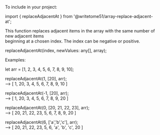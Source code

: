 To include in your project:

import { replaceAdjacentAt } from '@writetome51/array-replace-adjacent-at';

This function replaces adjacent items in the array with the same number of new adjacent items  
beginning at a chosen index.  The index can be negative or positive.

replaceAdjacentAt(index, newValues: any[], array);

Examples:

let arr = [1, 2, 3, 4, 5, 6, 7, 8, 9, 10];

replaceAdjacentAt(1, [20], arr);  
--> [ 1, 20, 3, 4, 5, 6, 7, 8, 9, 10 ]

replaceAdjacentAt(-1, [20], arr);  
--> [ 1, 20, 3, 4, 5, 6, 7, 8, 9, 20 ]

replaceAdjacentAt(0, [20, 21, 22, 23], arr);  
--> [ 20, 21, 22, 23, 5, 6, 7, 8, 9, 20 ]

replaceAdjacentAt(6, ['a','b','c'], arr);  
--> [ 20, 21, 22, 23, 5, 6, 'a', 'b', 'c', 20 ]
